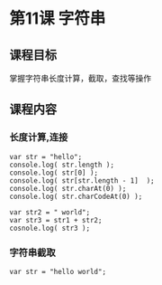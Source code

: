# 第11课 字符串

## 课程目标
掌握字符串长度计算，截取，查找等操作

## 课程内容
### 长度计算,连接
    var str = "hello";
    console.log( str.length );
    console.log( str[0] );
    console.log( str[str.length - 1]  );
    console.log( str.charAt(0) );
    console.log( str.charCodeAt(0) );
    
    var str2 = " world";
    var str3 = str1 + str2;
    cosnole.log( str3 );
    
### 字符串截取 
    var str = "hello world";


